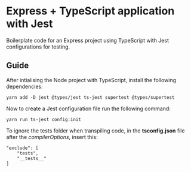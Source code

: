 # Express + TypeScript application with Jest

Boilerplate code for an Express project using TypeScript with Jest configurations for testing.

## Guide

After intialising the Node project with TypeScript, install the following dependencies:
```
yarn add -D jest @types/jest ts-jest supertest @types/supertest
```

Now to create a Jest configuration file run the following command:
```
yarn run ts-jest config:init
```

To ignore the tests folder when transpiling code, in the __tsconfig.json__ file after the _compilerOptions_, insert this:
```
"exclude": [
    "tests",
    "__tests__"
]
```